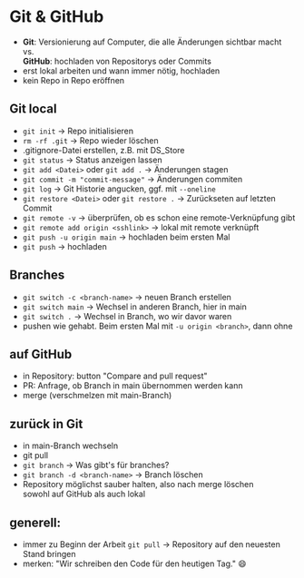 # Git & GitHub

- **Git**: Versionierung auf Computer, die alle Änderungen sichtbar macht  
  vs.  
  **GitHub**: hochladen von Repositorys oder Commits
- erst lokal arbeiten und wann immer nötig, hochladen
- kein Repo in Repo eröffnen

## Git local

- `git init` &rarr; Repo initialisieren
- `rm -rf .git` &rarr; Repo wieder löschen
- .gitignore-Datei erstellen, z.B. mit DS_Store
- `git status` &rarr; Status anzeigen lassen
- `git add <Datei>` oder `git add .` -> Änderungen stagen
- `git commit -m "commit-message"` &rarr; Änderungen commiten
- `git log` &rarr; Git Historie angucken, ggf. mit `--oneline`
- `git restore <Datei>` oder `git restore .` &rarr; Zurückseten auf letzten Commit
- `git remote -v` &rarr; überprüfen, ob es schon eine remote-Verknüpfung gibt
- `git remote add origin <sshlink>` &rarr; lokal mit remote verknüpft
- `git push -u origin main` &rarr; hochladen beim ersten Mal
- `git push` &rarr; hochladen

## Branches

- `git switch -c <branch-name>` &rarr; neuen Branch erstellen
- `git switch main` &rarr; Wechsel in anderen Branch, hier in main
- `git switch .` &rarr; Wechsel in Branch, wo wir davor waren
- pushen wie gehabt. Beim ersten Mal mit `-u origin <branch>`, dann ohne

## auf GitHub

- in Repository: button "Compare and pull request"
- PR: Anfrage, ob Branch in main übernommen werden kann
- merge (verschmelzen mit main-Branch)

## zurück in Git

- in main-Branch wechseln
- git pull
- `git branch` &rarr; Was gibt's für branches?
- `git branch -d <branch-name>` &rarr; Branch löschen
- Repository möglichst sauber halten, also nach merge löschen  
  sowohl auf GitHub als auch lokal

## generell:

- immer zu Beginn der Arbeit `git pull` &rarr; Repository auf den neuesten Stand bringen
- merken: "Wir schreiben den Code für den heutigen Tag." :smile:
